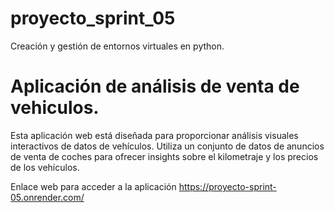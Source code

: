 # proyecto_sprint_05
Creación y gestión de entornos virtuales en python.
# Aplicación de análisis de venta de vehiculos. 
Esta aplicación web está diseñada para proporcionar análisis visuales interactivos de datos de vehículos. Utiliza un conjunto de datos de anuncios de venta de coches para ofrecer insights sobre el kilometraje y los precios de los vehículos.

Enlace web para acceder a la aplicación
https://proyecto-sprint-05.onrender.com/
